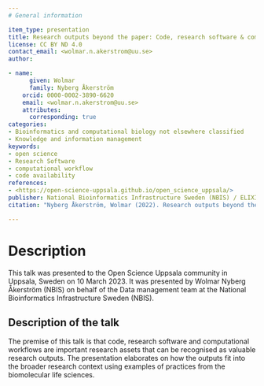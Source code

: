 ```yaml
---
# General information

item_type: presentation
title: Research outputs beyond the paper: Code, research software & computational workflows
license: CC BY ND 4.0
contact_email: <wolmar.n.akerstrom@uu.se>
author:

- name:
      given: Wolmar
      family: Nyberg Åkerström
    orcid: 0000-0002-3890-6620
    email: <wolmar.n.akerstrom@uu.se>
    attributes:
      corresponding: true
categories:
- Bioinformatics and computational biology not elsewhere classified
- Knowledge and information management
keywords:
- open science
- Research Software
- computational workflow
- code availability
references:
- <https://open-science-uppsala.github.io/open_science_uppsala/>
publisher: National Bioinformatics Infrastructure Sweden (NBIS) / ELIXIR Sweden
citation: "Nyberg Åkerström, Wolmar (2022). Research outputs beyond the paper: Code, research software & computational workflows. Available at: <https://doi.org/10.17044/scilifelab.22249429>"

---
```


<!-- markdownlint-enable MD025 -->

# Description

<!-- markdownlint-disable MD025 -->

This talk was presented to the Open Science Uppsala community in Uppsala, Sweden on 10 March 2023. It was presented by Wolmar Nyberg Åkerström (NBIS) on behalf of the Data management team at the National Bioinformatics Infrastructure Sweden (NBIS).

## Description of the talk

The premise of this talk is that code, research software and computational workflows are important research assets that can be recognised as valuable research outputs. The presentation elaborates on how the outputs fit into the broader research context using examples of practices from the biomolecular life sciences.
